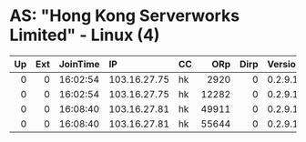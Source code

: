 # AS: "Hong Kong Serverworks Limited" - Linux (4)

|   Up |   Ext | JoinTime   | IP           | CC   |   ORp |   Dirp | Version   | Contact   | Nickname     |   eFamMembers |
|-----:|------:|:-----------|:-------------|:-----|------:|-------:|:----------|:----------|:-------------|--------------:|
|    0 |     0 | 16:02:54   | 103.16.27.75 | hk   |  2920 |      0 | 0.2.9.10  | None      | YTPoop       |             1 |
|    0 |     0 | 16:02:54   | 103.16.27.75 | hk   | 12282 |      0 | 0.2.9.10  | None      | RixiJilag    |             1 |
|    0 |     0 | 16:08:40   | 103.16.27.81 | hk   | 49911 |      0 | 0.2.9.10  | None      | ManzingerArt |             1 |
|    0 |     0 | 16:08:40   | 103.16.27.81 | hk   | 55644 |      0 | 0.2.9.10  | None      | AchtungJar   |             1 |
